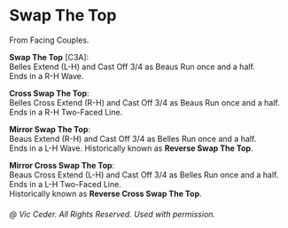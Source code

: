 
# Swap The Top

From Facing Couples.


**Swap The Top** [C3A]:  
Belles Extend (L-H) and Cast Off 3/4 as Beaus Run once and a half.  
Ends in a R-H Wave.

**Cross Swap The Top**:  
Belles Cross Extend (R-H) and Cast Off 3/4 as Beaus Run once and a half.  
Ends in a R-H Two-Faced Line.

**Mirror Swap The Top**:  
Beaus Extend (R-H) and Cast Off 3/4 as Belles Run once and a half.  
Ends in a L-H Wave.
Historically known as **Reverse Swap The Top**.

**Mirror Cross Swap The Top**:  
Beaus Cross Extend (L-H) and Cast Off 3/4 as Belles Run once and a half.  
Ends in a L-H Two-Faced Line.  
Historically known as **Reverse Cross Swap The Top**.

###### @ Vic Ceder. All Rights Reserved.  Used with permission.

